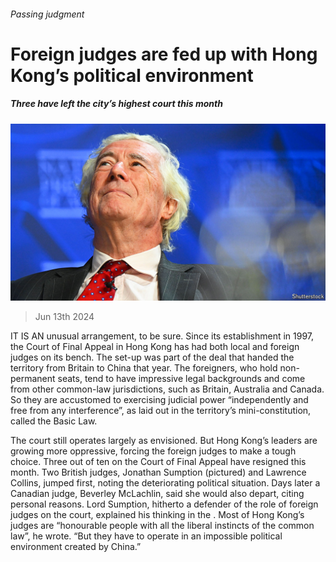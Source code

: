 ###### Passing judgment

# Foreign judges are fed up with Hong Kong’s political environment 

##### Three have left the city’s highest court this month 

![image](images/20240615_CNP002.jpg) 

> Jun 13th 2024 

IT IS AN unusual arrangement, to be sure. Since its establishment in 1997, the Court of Final Appeal in Hong Kong has had both local and foreign judges on its bench. The set-up was part of the deal that handed the territory from Britain to China that year. The foreigners, who hold non-permanent seats, tend to have impressive legal backgrounds and come from other common-law jurisdictions, such as Britain, Australia and Canada. So they are accustomed to exercising judicial power “independently and free from any interference”, as laid out in the territory’s mini-constitution, called the Basic Law.

The court still operates largely as envisioned. But Hong Kong’s leaders are growing more oppressive, forcing the foreign judges to make a tough choice. Three out of ten on the Court of Final Appeal have resigned this month. Two British judges, Jonathan Sumption (pictured) and Lawrence Collins, jumped first, noting the deteriorating political situation. Days later a Canadian judge, Beverley McLachlin, said she would also depart, citing personal reasons. Lord Sumption, hitherto a defender of the role of foreign judges on the court, explained his thinking in the . Most of Hong Kong’s judges are “honourable people with all the liberal instincts of the common law”, he wrote. “But they have to operate in an impossible political environment created by China.” 

